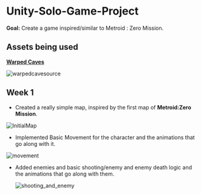 # Unity-Solo-Game-Project
__Goal:__ Create a game inspired/similar to Metroid : Zero Mission.

## Assets being used
[__Warped Caves__](https://assetstore.unity.com/packages/2d/characters/warped-caves-103250)

![warpedcavesource](https://github.com/jkohh12/Unity-Solo-Game-Project/assets/136869443/156e88b2-782e-46e9-baf5-fe2d573092b7)

## Week 1

* Created a really simple map, inspired by the first map of __Metroid:Zero Mission__.

![InitialMap](https://github.com/jkohh12/Unity-Solo-Game-Project/assets/136869443/1063a57b-e7f9-4504-8c20-b3e48bf515d8)

* Implemented Basic Movement for the character and the animations that go along with it.

![movement](https://github.com/jkohh12/Unity-Solo-Game-Project/assets/136869443/7e4d66dd-39f0-4019-994b-df434a91919a)

* Added enemies and basic shooting/enemy and enemy death logic and the animations that go along with them.

  ![shooting_and_enemy](https://github.com/jkohh12/Unity-Solo-Game-Project/assets/136869443/6bfe9485-9c9c-49cb-9b05-270d0fc1e40b)
